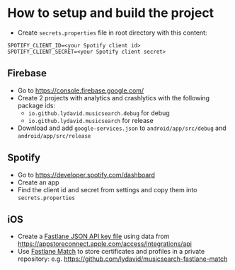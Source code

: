 # How to setup and build the project

- Create `secrets.properties` file in root directory with this content:
```
SPOTIFY_CLIENT_ID=<your Spotify client id>
SPOTIFY_CLIENT_SECRET=<your Spotify client secret>
```

## Firebase
- Go to https://console.firebase.google.com/
- Create 2 projects with analytics and crashlytics with the following package ids:
  - `io.github.lydavid.musicsearch.debug` for debug
  - `io.github.lydavid.musicsearch` for release
- Download and add `google-services.json` to `android/app/src/debug` and `android/app/src/release`

## Spotify 
- Go to https://developer.spotify.com/dashboard
- Create an app
- Find the client id and secret from settings and copy them into `secrets.properties`

## iOS
- Create a [Fastlane JSON API key file](https://docs.fastlane.tools/app-store-connect-api/#using-fastlane-api-key-json-file) using data from https://appstoreconnect.apple.com/access/integrations/api 
- Use [Fastlane Match](https://docs.fastlane.tools/actions/match/) to store certificates and profiles in a private repository: e.g. https://github.com/lydavid/musicsearch-fastlane-match

